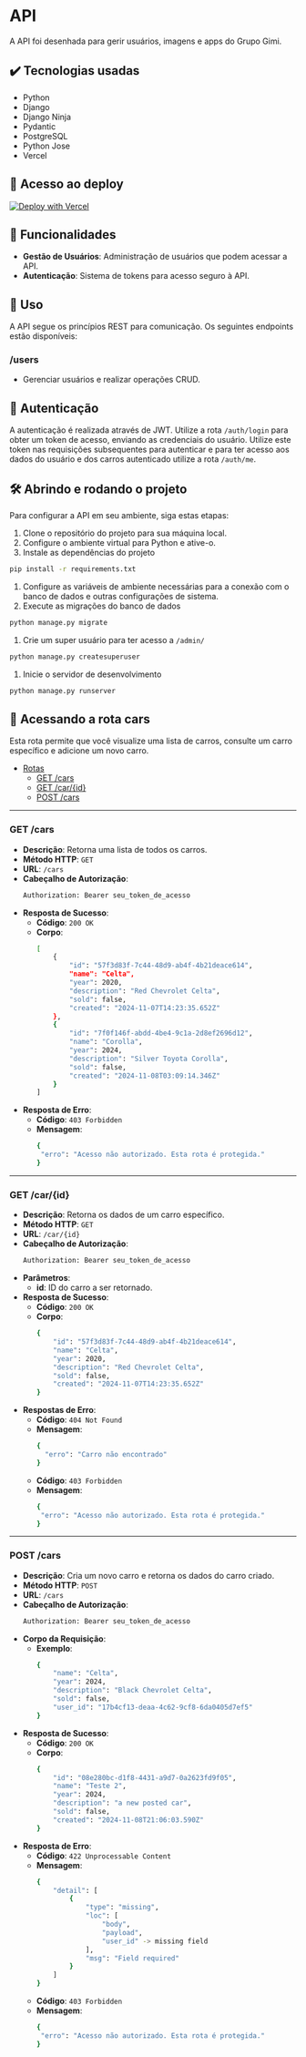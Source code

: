 # API

A API foi desenhada para gerir usuários, imagens e apps do Grupo Gimi.

## ✔️ Tecnologias usadas
- Python
- Django
- Django Ninja
- Pydantic
- PostgreSQL
- Python Jose
- Vercel

## 📁 Acesso ao deploy

[![Deploy with Vercel](https://vercel.com/button)](https://engenhadev.com.br/)

## 🔨 Funcionalidades

- **Gestão de Usuários**: Administração de usuários que podem acessar a API.
- **Autenticação**: Sistema de tokens para acesso seguro à API.

## 📌 Uso

A API segue os princípios REST para comunicação. Os seguintes endpoints estão disponíveis:

### /users
- Gerenciar usuários e realizar operações CRUD.

## 🔐 Autenticação

A autenticação é realizada através de JWT. Utilize a rota `/auth/login` para obter um token de acesso, enviando as credenciais do usuário. Utilize este token nas requisições subsequentes para autenticar e para ter acesso aos dados do usuário e dos carros autenticado utilize a rota `/auth/me`.

## 🛠️ Abrindo e rodando o projeto

Para configurar a API em seu ambiente, siga estas etapas:

1. Clone o repositório do projeto para sua máquina local.
2. Configure o ambiente virtual para Python e ative-o.
3. Instale as dependências do projeto
```bash
pip install -r requirements.txt
```
1. Configure as variáveis de ambiente necessárias para a conexão com o banco de dados e outras configurações de sistema.
2. Execute as migrações do banco de dados
```bash
python manage.py migrate
```
1. Crie um super usuário para ter acesso a `/admin/`
```bash
python manage.py createsuperuser
```
1. Inicie o servidor de desenvolvimento
```bash
python manage.py runserver
```

## 🚗 Acessando a rota cars

Esta rota permite que você visualize uma lista de carros, consulte um carro específico e adicione um novo carro.

- [Rotas](#rotas-da-api)
  - [GET /cars](#get-cars)
  - [GET /car/{id}](#get-carid)
  - [POST /cars](#post-cars)

---


### GET /cars

- **Descrição**: Retorna uma lista de todos os carros.
- **Método HTTP**: `GET`
- **URL**: `/cars`
- **Cabeçalho de Autorização**:
  ```bash
  Authorization: Bearer seu_token_de_acesso
- **Resposta de Sucesso**:
  - **Código**: `200 OK`
  - **Corpo**:
    ```bash
    [
        {
            "id": "57f3d83f-7c44-48d9-ab4f-4b21deace614",
            "name": "Celta",
            "year": 2020,
            "description": "Red Chevrolet Celta",
            "sold": false,
            "created": "2024-11-07T14:23:35.652Z"
        },
        {
            "id": "7f0f146f-abdd-4be4-9c1a-2d8ef2696d12",
            "name": "Corolla",
            "year": 2024,
            "description": "Silver Toyota Corolla",
            "sold": false,
            "created": "2024-11-08T03:09:14.346Z"
        }
    ]
    ```
- **Resposta de Erro**:
  - **Código**: `403 Forbidden`
  - **Mensagem**:
    ```bash
    {
     "erro": "Acesso não autorizado. Esta rota é protegida."
    }

    ```
---

### GET /car/{id}

- **Descrição**: Retorna os dados de um carro específico.
- **Método HTTP**: `GET`
- **URL**: `/car/{id}`
- **Cabeçalho de Autorização**:
  ```bash
  Authorization: Bearer seu_token_de_acesso
- **Parâmetros**:
  - **id**: ID do carro a ser retornado.
- **Resposta de Sucesso**:
  - **Código**: `200 OK`
  - **Corpo**:
    ```bash
    {
        "id": "57f3d83f-7c44-48d9-ab4f-4b21deace614",
        "name": "Celta",
        "year": 2020,
        "description": "Red Chevrolet Celta",
        "sold": false,
        "created": "2024-11-07T14:23:35.652Z"
    }
    ```
- **Respostas de Erro**:
  - **Código**: `404 Not Found`
  - **Mensagem**:
    ```bash
    {
      "erro": "Carro não encontrado"
    }
    ```
  - **Código**: `403 Forbidden`
  - **Mensagem**:
    ```bash
    {
     "erro": "Acesso não autorizado. Esta rota é protegida."
    }

    ```
---

### POST /cars

- **Descrição**: Cria um novo carro e retorna os dados do carro criado.
- **Método HTTP**: `POST`
- **URL**: `/cars`
- **Cabeçalho de Autorização**:
  ```bash
  Authorization: Bearer seu_token_de_acesso
- **Corpo da Requisição**:
  - **Exemplo**:
    ```bash
    {
		"name": "Celta",
		"year": 2024,
		"description": "Black Chevrolet Celta",
		"sold": false,
		"user_id": "17b4cf13-deaa-4c62-9cf8-6da0405d7ef5"
	}
    ```
- **Resposta de Sucesso**:
  - **Código**: `200 OK`
  - **Corpo**:
    ```bash
    {
        "id": "08e280bc-d1f8-4431-a9d7-0a2623fd9f05",
        "name": "Teste 2",
        "year": 2024,
        "description": "a new posted car",
        "sold": false,
        "created": "2024-11-08T21:06:03.590Z"
    }
    ```
- **Resposta de Erro**:
  - **Código**: `422 Unprocessable Content`
  - **Mensagem**:
    ```bash
    {
        "detail": [
            {
                "type": "missing",
                "loc": [
                    "body",
                    "payload",
                    "user_id" -> missing field
                ],
                "msg": "Field required"
            }
        ]
    }
    ```
  - **Código**: `403 Forbidden`
  - **Mensagem**:
    ```bash
    {
     "erro": "Acesso não autorizado. Esta rota é protegida."
    }

    ```
